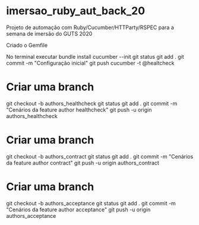 # imersao_ruby_aut_back_20
Projeto de automação com Ruby/Cucumber/HTTParty/RSPEC para a semana de imersão do GUTS 2020

Criado o Gemfile

No terminal executar
bundle install
cucumber --init
git status
git add .
git commit -m "Configuração inicial"
git push
cucumber -t @healtcheck

# Criar uma branch 
git checkout -b authors_healthcheck
git status
git add .
git commit -m "Cenários da feature author healthcheck"
git push -u origin authors_healthcheck

# Criar uma branch
git checkout -b authors_contract
git status
git add .
git commit -m "Cenários da feature author contract"
git push -u origin authors_contract

# Criar uma branch
git checkout -b authors_acceptance
git status
git add .
git commit -m "Cenários da feature author acceptance"
git push -u origin authors_acceptance
